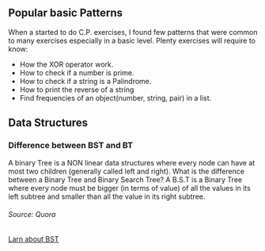## Popular basic Patterns

When a started to do C.P. exercises, I found few patterns that were common to many exercises especially in a basic level. Plenty exercises will require to know:
* How the XOR operator work.
* How to check if a number is prime.
* How to check if a string is a Palindrome.
* How to print the reverse of a string
* Find frequencies of an object(number, string, pair) in a list. 

## Data Structures


### Difference between BST and BT 

A binary Tree is a NON linear data structures where every node can have at most two children (generally called left and right). 
What is the difference between a Binary Tree and Binary Search Tree? A B.S.T is a Binary Tree where every node must be bigger (in terms of value) of all the values in its left subtree and smaller than all the value in its right subtree. 
###### Source: Quora

[Larn about BST](https://www.geeksforgeeks.org/binary-search-tree-data-structure/)




